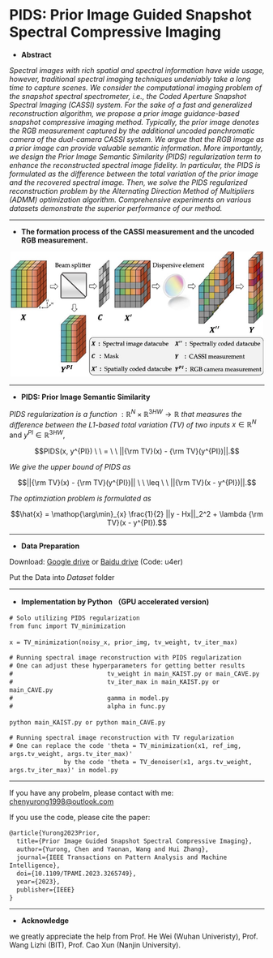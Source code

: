 # PIDS: Prior Image Guided Snapshot Spectral Compressive Imaging

- **Abstract**

*Spectral images with rich spatial and spectral information have wide usage, however, traditional spectral imaging techniques undeniably take a long time to capture scenes. We consider the computational imaging problem of the snapshot spectral spectrometer, i.e., the Coded Aperture Snapshot Spectral Imaging (CASSI) system. For the sake of a fast and generalized reconstruction algorithm, we propose a prior image guidance-based snapshot compressive imaging method. Typically, the prior image denotes the RGB measurement captured by the additional uncoded panchromatic camera of the dual-camera CASSI system. We argue that the RGB image as a prior image can provide valuable semantic information. More importantly, we design the Prior Image Semantic Similarity (PIDS) regularization term to enhance the reconstructed spectral image fidelity. In particular, the PIDS is formulated as the difference between the total variation of the prior image and the recovered spectral image. Then, we solve the PIDS regularized reconstruction problem by the Alternating Direction Method of Multipliers (ADMM) optimization algorithm. Comprehensive experiments on various datasets demonstrate the superior performance of our method.*

---

- **The formation process of the CASSI measurement and the uncoded RGB measurement.**
<div align=center><img width="500" height="246" src="https://github.com/YurongChen1998/Prior-Image-Guided-Snapshot-Spectral-Compressive-Imaging/blob/main/img/Fig1.jpg"/></div>

---

- **PIDS: Prior Image Semantic Similarity**

*PIDS regularization is a function* $: \mathbb{R}^{N} \times \mathbb{R}^{3HW} \rightarrow \mathbb{R}$ *that measures the difference between the L1-based total variation (TV) of two inputs* $x \in \mathbb{R}^{N}$ and $y^{PI} \in \mathbb{R}^{3HW}$,

$$PIDS(x, y^{PI}) \ \ = \ \ ||{\rm TV}(x) - {\rm TV}(y^{PI})||.$$

*We give the upper bound of PIDS as*

$$||{\rm TV}(x) - {\rm TV}(y^{PI})|| \ \ \leq \ \ ||{\rm TV}(x - y^{PI})||.$$

*The optimziation problem is formulated as* 

$$\hat{x} = \mathop{\arg\min}_{x} \frac{1}{2} ||y - Hx||_2^2 +  \lambda {\rm TV}(x - y^{PI}).$$

---

- **Data Preparation**

Download: [Google drive](https://drive.google.com/drive/folders/17LzFSdVCU2p0pfxbyghjZJw2nlf0yN97?usp=sharing) or [Baidu drive](https://pan.baidu.com/s/1mdLWXgvzkmQscfZu4t4M7A) (Code: u4er)

Put the Data into *Dataset* folder

---

- **Implementation by Python （GPU accelerated version)**

```
# Solo utilizing PIDS regularization
from func import TV_minimization

x = TV_minimization(noisy_x, prior_img, tv_weight, tv_iter_max)
```


```
# Running spectral image reconstruction with PIDS regularization
# One can adjust these hyperparameters for getting better results
#                          tv_weight in main_KAIST.py or main_CAVE.py
#                          tv_iter_max in main_KAIST.py or main_CAVE.py
#                          gamma in model.py
#                          alpha in func.py

python main_KAIST.py or python main_CAVE.py
```

```
# Running spectral image reconstruction with TV regularization
# One can replace the code 'theta = TV_minimization(x1, ref_img, args.tv_weight, args.tv_iter_max)'
               by the code 'theta = TV_denoiser(x1, args.tv_weight, args.tv_iter_max)' in model.py
```

---
If you have any probelm, please contact with me: chenyurong1998@outlook.com

If you use the code, please cite the paper:
```
@article{Yurong2023Prior,
  title={Prior Image Guided Snapshot Spectral Compressive Imaging},
  author={Yurong, Chen and Yaonan, Wang and Hui Zhang},
  journal={IEEE Transactions on Pattern Analysis and Machine Intelligence},
  doi={10.1109/TPAMI.2023.3265749},
  year={2023},
  publisher={IEEE}
}
```

---

- **Acknowledge**

we greatly appreciate the help from Prof. He Wei (Wuhan Univeristy), Prof. Wang Lizhi (BIT), Prof. Cao Xun (Nanjin University).

